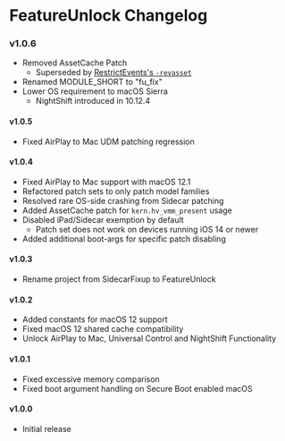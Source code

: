 FeatureUnlock Changelog
======================
### v1.0.6
- Removed AssetCache Patch
  - Superseded by [RestrictEvents's `-revasset`](https://github.com/acidanthera/RestrictEvents)
- Renamed MODULE_SHORT to "fu_fix"
- Lower OS requirement to macOS Sierra
  - NightShift introduced in 10.12.4

#### v1.0.5
- Fixed AirPlay to Mac UDM patching regression

#### v1.0.4
- Fixed AirPlay to Mac support with macOS 12.1
- Refactored patch sets to only patch model families
- Resolved rare OS-side crashing from Sidecar patching
- Added AssetCache patch for `kern.hv_vmm_present` usage
- Disabled iPad/Sidecar exemption by default
  - Patch set does not work on devices running iOS 14 or newer
- Added additional boot-args for specific patch disabling

#### v1.0.3
- Rename project from SidecarFixup to FeatureUnlock

#### v1.0.2
- Added constants for macOS 12 support
- Fixed macOS 12 shared cache compatibility
- Unlock AirPlay to Mac, Universal Control and NightShift Functionality

#### v1.0.1
- Fixed excessive memory comparison
- Fixed boot argument handling on Secure Boot enabled macOS

#### v1.0.0
- Initial release
